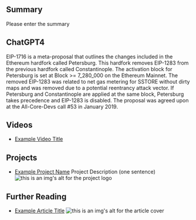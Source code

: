 ## Summary

Please enter the summary

## ChatGPT4

EIP-1716 is a meta-proposal that outlines the changes included in the Ethereum hardfork called Petersburg. This hardfork removes EIP-1283 from the previous hardfork called Constantinople. The activation block for Petersburg is set at Block >= 7_280_000 on the Ethereum Mainnet. The removed EIP-1283 was related to net gas metering for SSTORE without dirty maps and was removed due to a potential reentrancy attack vector. If Petersburg and Constantinople are applied at the same block, Petersburg takes precedence and EIP-1283 is disabled. The proposal was agreed upon at the All-Core-Devs call #53 in January 2019.

## Videos

- [Example Video Title](https://www.youtube.com/watch?v=TDGq4aeevgY)

## Projects

- [Example Project Name](https://xxxx.xxx/xxxxx) Project Description (one sentence) ![this is an img's alt for the project logo](https://xxxx.xxx/project-logo.xxx)

## Further Reading

- [Example Article Title](https://xxxx.xxx/xxxxx) ![this is an img's alt for the article cover](https://xxxx.xxx/article-cover.xxx)
